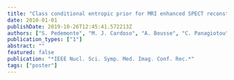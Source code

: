 ```yaml
---
title: "Class conditional entropic prior for MRI enhanced SPECT reconstruction"
date: 2010-01-01
publishDate: 2019-10-26T12:45:41.572213Z
authors: ["S. Pedemonte", "M. J. Cardoso", "A. Bousse", "C. Panagiotou", "D. Kazantsev", "S. Arridge", "B. F. Hutton", "S. Ourselin"]
publication_types: ["1"]
abstract: ""
featured: false
publication: "*IEEE Nucl. Sci. Symp. Med. Imag. Conf. Rec.*"
tags: ["poster"]
---
```


